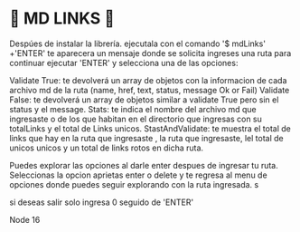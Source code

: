 #  👾 MD LINKS 👾

Despúes de instalar la librería. 
ejecutala con el comando '$ mdLinks' +'ENTER'
te aparecera un mensaje donde se solicita ingreses una ruta 
para continuar ejecutar 'ENTER'
y selecciona una de las opciones:

Validate True: te devolverá un array de objetos con la informacion de cada archivo md de la ruta (name, href, text, status, message Ok or Fail)
Validate False: te devolverá un array de objetos similar a validate True pero sin el status y el message.
Stats: te indica el nombre del archivo md que ingresaste o de los que habitan en el directorio que ingresas  con su totalLinks y el total de Links unicos.
StastAndValidate: te muestra el total de links que hay en la ruta que ingresaste , la ruta que ingresaste, lel total de unicos unicos y un total de links rotos en dicha ruta. 

Puedes explorar las opciones al darle enter despues de ingresar tu ruta. Seleccionas la opcion aprietas enter o delete y te regresa al menu de opciones donde puedes seguir explorando con la ruta ingresada. s

si deseas salir solo ingresa 0 seguido de 'ENTER' 

Node 16